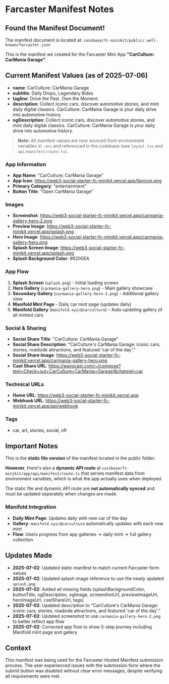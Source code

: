 # Farcaster Manifest Notes

## Found the Manifest Document!

The manifest document is located at: `coinbase/fc-minikit/public/.well-known/farcaster.json`

This is the manifest we created for the Farcaster Mini App **"CarCulture: CarMania Garage"**.

## Current Manifest Values (as of 2025-07-06)

- **name**: CarCulture: CarMania Garage
- **subtitle**: Daily Drops, Legendary Rides
- **tagline**: Drive the Past. Own the Moment.
- **description**: Collect iconic cars, discover automotive stories, and mint daily digital classics. CarCulture: CarMania Garage is your daily drive into automotive history.
- **ogDescription**: Collect iconic cars, discover automotive stories, and mint daily digital classics. CarCulture: CarMania Garage is your daily drive into automotive history.

> **Note:** All manifest values are now sourced from environment variables in `.env` and referenced in the codebase (see `layout.tsx` and `api/manifest/route.ts`).

### App Information
- **App Name**: "CarCulture: CarMania Garage"
- **App Icon**: https://web3-social-starter-fc-minikit.vercel.app/favicon.png
- **Primary Category**: "entertainment"
- **Button Title**: "Open CarMania Garage"

### Images
- **Screenshot**: https://web3-social-starter-fc-minikit.vercel.app/carmania-gallery-hero-2.png
- **Preview Image**: https://web3-social-starter-fc-minikit.vercel.app/splash.png
- **Hero Image**: https://web3-social-starter-fc-minikit.vercel.app/carmania-gallery-hero.png
- **Splash Screen Image**: https://web3-social-starter-fc-minikit.vercel.app/splash.png
- **Splash Background Color**: #6200EA

### App Flow
1. **Splash Screen** (`splash.png`) - Initial loading screen
2. **Hero Gallery** (`carmania-gallery-hero.png`) - Main gallery showcase  
3. **Secondary Gallery** (`carmania-gallery-hero-2.png`) - Additional gallery view
4. **Manifold Mint Page** - Daily car mint page (updates daily)
5. **Manifold Gallery** (`manifold.xyz/@carculture`) - Auto-updating gallery of all minted cars

### Social & Sharing
- **Social Share Title**: "CarCulture: CarMania Garage"
- **Social Share Description**: "CarCulture's CarMania Garage: iconic cars, stories, roadside attractions, and featured 'car of the day'."
- **Social Share Image**: https://web3-social-starter-fc-minikit.vercel.app/carmania-gallery-hero.png
- **Cast Share URL**: https://warpcast.com/~/compose?text=Check+out+CarCulture+CarMania+Garage!&channel=car

### Technical URLs
- **Home URL**: https://web3-social-starter-fc-minikit.vercel.app
- **Webhook URL**: https://web3-social-starter-fc-minikit.vercel.app/api/webhook

### Tags
- car, art, stories, social, nft

## Important Notes

This is the **static file version** of the manifest located in the public folder. 

**However**, there's also a **dynamic API route** at `coinbase/fc-minikit/app/api/manifest/route.ts` that serves manifest data from environment variables, which is what the app actually uses when deployed.

The static file and dynamic API route are **not automatically synced** and must be updated separately when changes are made.

### Manifold Integration
- **Daily Mint Page**: Updates daily with new car of the day
- **Gallery**: `manifold.xyz/@carculture` automatically updates with each new mint
- **Flow**: Users progress from app galleries → daily mint → full gallery collection

## Updates Made

- **2025-07-02**: Updated static manifest to match current Farcaster form values
- **2025-07-02**: Updated splash image reference to use the newly updated `splash.png`
- **2025-07-02**: Added all missing fields (splashBackgroundColor, buttonTitle, ogDescription, ogImage, screenshotUrl, previewImageUrl, heroImageUrl, castShareUrl, tags)
- **2025-07-02**: Updated description to "CarCulture's CarMania Garage: iconic cars, stories, roadside attractions, and featured 'car of the day'."
- **2025-07-02**: Updated screenshot to use `carmania-gallery-hero-2.png` to better reflect app flow
- **2025-07-02**: Corrected app flow to show 5-step journey including Manifold mint page and gallery

## Context

This manifest was being used for the Farcaster Hosted Manifest submission process. The user experienced issues with the submission form where the submit button was disabled without clear error messages, despite verifying all requirements were met. 